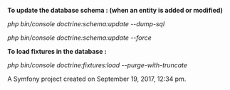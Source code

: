 **To update the database schema : (when an entity is added or modified)**

*php bin/console doctrine:schema:update --dump-sql*

*php bin/console doctrine:schema:update --force*


**To load fixtures in the database :**

*php bin/console doctrine:fixtures:load --purge-with-truncate*


A Symfony project created on September 19, 2017, 12:34 pm.
